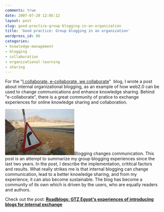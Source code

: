 ```yaml
---
comments: true
date: 2007-07-20 12:05:12
layout: post
slug: good-practice-group-blogging-in-an-organization
title: 'Good practice: Group blogging in an organization'
wordpress_id: 86
categories:
- knowledge-management
- blogging
- collaboration
- organizational-learning
- sharing
---
```


For the  "[I collaborate, e-collaborate, we collaborate](http://icollaborate.blogspot.com/2007/07/roadblogs-gtz-egypts-experiences-of.html)"  blog, I wrote a post about internal organizational blogging, as an example of how web2.0 can be used to change communications and enhance knowledge sharing. Behind "e-collaborate", there is a great community of pratice to exchange experiences for online knowledge sharing and collaboration.

[![Blogging changes communication](/images/gtz.jpg)]()Blogging changes communication. This post is an attempt to summarize my group blogging experiences since the last two years. In the post, I describe the implementation, crititcal factors and results. What really strikes me is that internal blogging can change communication, lead to a better knowledge sharing, and from my experience, it can also become sustainable. The blog has become a community of its own which is driven by the users, who are equally readers and authors.

Check out the post:  **[Roadblogs: GTZ Egypt's experiences of introducing blogs for internal exchange](http://icollaborate.blogspot.com/2007/07/roadblogs-gtz-egypts-experiences-of.html)**
